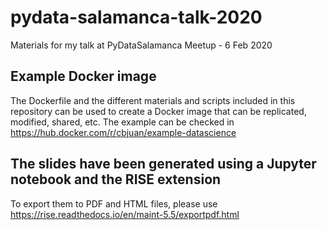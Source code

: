 # pydata-salamanca-talk-2020

Materials for my talk at PyDataSalamanca Meetup - 6 Feb 2020

## Example Docker image

The Dockerfile and the different materials and scripts included in this repository can be used to create a Docker image that can be replicated, modified, shared, etc. The example can be checked in
<https://hub.docker.com/r/cbjuan/example-datascience>

## The slides have been generated using a Jupyter notebook and the RISE extension

To export them to PDF and HTML files, please use <https://rise.readthedocs.io/en/maint-5.5/exportpdf.html>